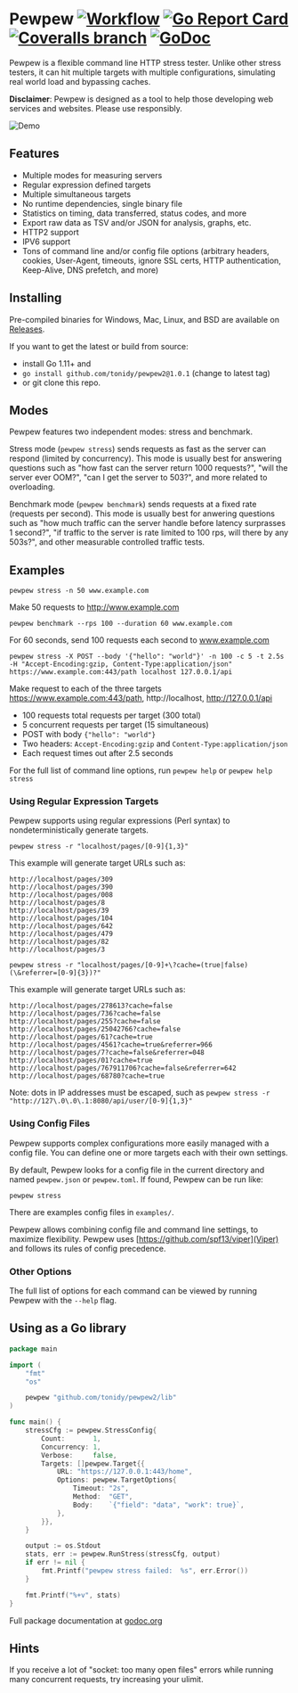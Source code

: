 # Pewpew [![Workflow](https://img.shields.io/github/workflow/status/tonidy/pewpew2/build%20and%20test/master?style=flat-square)](https://github.com/tonidy/pewpew2/actions/workflows/build-and-test.yml) [![Go Report Card](https://goreportcard.com/badge/github.com/tonidy/pewpew2?style=flat-square)](https://goreportcard.com/report/github.com/tonidy/pewpew2) [![Coveralls branch](https://img.shields.io/coveralls/tonidy/pewpew2/master.svg?style=flat-square)](https://coveralls.io/github/tonidy/pewpew2?branch=master) [![GoDoc](https://img.shields.io/badge/godoc-reference-blue.svg?style=flat-square)](https://godoc.org/github.com/tonidy/pewpew2/lib)

Pewpew is a flexible command line HTTP stress tester. Unlike other stress testers, it can hit multiple targets with multiple configurations, simulating real world load and bypassing caches.

**Disclaimer**: Pewpew is designed as a tool to help those developing web services and websites. Please use responsibly.

![Demo](screencast.gif)

## Features
- Multiple modes for measuring servers
- Regular expression defined targets
- Multiple simultaneous targets
- No runtime dependencies, single binary file
- Statistics on timing, data transferred, status codes, and more
- Export raw data as TSV and/or JSON for analysis, graphs, etc.
- HTTP2 support
- IPV6 support
- Tons of command line and/or config file options (arbitrary headers, cookies, User-Agent, timeouts, ignore SSL certs, HTTP authentication, Keep-Alive, DNS prefetch, and more)

## Installing
Pre-compiled binaries for Windows, Mac, Linux, and BSD are available on [Releases](https://github.com/tonidy/pewpew2/releases).

If you want to get the latest or build from source: 
- install Go 1.11+ and 
- `go install github.com/tonidy/pewpew2@1.0.1` (change to latest tag)
- or git clone this repo.

## Modes
Pewpew features two independent modes: stress and benchmark.

Stress mode (`pewpew stress`) sends requests as fast as the server can respond (limited by concurrency). This mode is usually best for answering questions such as "how fast can the server return 1000 requests?", "will the server ever OOM?", "can I get the server to 503?", and more related to overloading.

Benchmark mode (`pewpew benchmark`) sends requests at a fixed rate (requests per second). This mode is usually best for anwering questions such as "how much traffic can the server handle before latency surprasses 1 second?", "if traffic to the server is rate limited to 100 rps, will there by any 503s?", and other measurable controlled traffic tests.

## Examples
```
pewpew stress -n 50 www.example.com
```
Make 50 requests to http://www.example.com

```
pewpew benchmark --rps 100 --duration 60 www.example.com
```
For 60 seconds, send 100 requests each second to www.example.com

```
pewpew stress -X POST --body '{"hello": "world"}' -n 100 -c 5 -t 2.5s -H "Accept-Encoding:gzip, Content-Type:application/json" https://www.example.com:443/path localhost 127.0.0.1/api
```
Make request to each of the three targets https://www.example.com:443/path, http://localhost, http://127.0.0.1/api
 - 100 requests total requests per target (300 total)
 - 5 concurrent requests per target (15 simultaneous)
 - POST with body `{"hello": "world"}`
 - Two headers: `Accept-Encoding:gzip` and `Content-Type:application/json`
 - Each request times out after 2.5 seconds

For the full list of command line options, run `pewpew help` or `pewpew help stress`

### Using Regular Expression Targets
Pewpew supports using regular expressions (Perl syntax) to nondeterministically generate targets.
```
pewpew stress -r "localhost/pages/[0-9]{1,3}"
```
This example will generate target URLs such as:
```
http://localhost/pages/309
http://localhost/pages/390
http://localhost/pages/008
http://localhost/pages/8
http://localhost/pages/39
http://localhost/pages/104
http://localhost/pages/642
http://localhost/pages/479
http://localhost/pages/82
http://localhost/pages/3
```

```
pewpew stress -r "localhost/pages/[0-9]+\?cache=(true|false)(\&referrer=[0-9]{3})?"
```
This example will generate target URLs such as:
```
http://localhost/pages/278613?cache=false
http://localhost/pages/736?cache=false
http://localhost/pages/255?cache=false
http://localhost/pages/25042766?cache=false
http://localhost/pages/61?cache=true
http://localhost/pages/4561?cache=true&referrer=966
http://localhost/pages/7?cache=false&referrer=048
http://localhost/pages/01?cache=true
http://localhost/pages/767911706?cache=false&referrer=642
http://localhost/pages/68780?cache=true
```

Note: dots in IP addresses must be escaped, such as `pewpew stress -r "http://127\.0\.0\.1:8080/api/user/[0-9]{1,3}"`

### Using Config Files

Pewpew supports complex configurations more easily managed with a config file. You can define one or more targets each with their own settings.

By default, Pewpew looks for a config file in the current directory and named `pewpew.json` or `pewpew.toml`. If found, Pewpew can be run like:
```
pewpew stress
```

There are examples config files in `examples/`.

Pewpew allows combining config file and command line settings, to maximize flexibility. Pewpew uses [https://github.com/spf13/viper](Viper) and follows its rules of config precedence.

### Other Options

The full list of options for each command can be viewed by running Pewpew with the `--help` flag.

## Using as a Go library
```go
package main

import (
    "fmt"
    "os"

    pewpew "github.com/tonidy/pewpew2/lib"
)

func main() {
    stressCfg := pewpew.StressConfig{
        Count:       1,
        Concurrency: 1,
        Verbose:     false,
        Targets: []pewpew.Target{{
            URL: "https://127.0.0.1:443/home",
            Options: pewpew.TargetOptions{
                Timeout: "2s",
                Method:  "GET",
                Body:    `{"field": "data", "work": true}`,
            },
        }},
    }

    output := os.Stdout
    stats, err := pewpew.RunStress(stressCfg, output)
    if err != nil {
        fmt.Printf("pewpew stress failed:  %s", err.Error())
    }

    fmt.Printf("%+v", stats)
}
```
Full package documentation at [godoc.org](https://godoc.org/github.com/tonidy/pewpew2/lib)

## Hints

If you receive a lot of "socket: too many open files" errors while running many concurrent requests, try increasing your ulimit.
